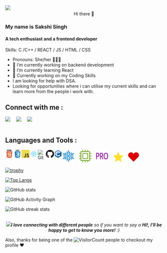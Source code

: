 <img src="https://raw.githubusercontent.com/halfrost/halfrost/master/icons/header_.png"/>
<div align='center'>
 Hi there 👋
 </div>
 
###  My name is Sakshi Singh
#### A tech enthusiast and a frontend developer


Skills: C /C++ / REACT / JS / HTML / CSS

-   Pronouns: She/her 🙋🏻‍♀️
- 🔭 I’m currently working on backend development 
- 🌱 I’m currently learning React  
- 🔭 Currently working on my Coding Skills
-  I am looking for help with DSA.
-  Looking for opportunities where i can utilise my current skills and can learn more from the people i work with. 


## Connect with me :
<div>
<a href="https://www.linkedin.com/in/sakshi-singh-91716b226/">
  <img align="left" width="35px" src="https://cdn-icons-png.flaticon.com/512/174/174857.png"  />
</a>

<a href="mailto:sakshi2010127@akgec.ac.in">
  <img align="left" width="35px" src="https://cdn-icons-png.flaticon.com/512/281/281769.png" />
</a>

<a href="https://https://www.instagram.com/_.sakshi.rai._/">
  <img align="left" width="35px" src="https://upload.wikimedia.org/wikipedia/commons/thumb/a/a5/Instagram_icon.png/1024px-Instagram_icon.png" />
</a>
 </div>
<br><br>

## Languages and Tools :

<img align="left" alt="HTML5" width="26px" src="https://raw.githubusercontent.com/github/explore/80688e429a7d4ef2fca1e82350fe8e3517d3494d/topics/html/html.png" />
<img align="left" alt="CSS3" width="26px" src="https://raw.githubusercontent.com/github/explore/80688e429a7d4ef2fca1e82350fe8e3517d3494d/topics/css/css.png" />
<img align="left" alt="JavaScript" width="26px" src="https://raw.githubusercontent.com/github/explore/80688e429a7d4ef2fca1e82350fe8e3517d3494d/topics/javascript/javascript.png" />
<img align="left" alt="React" width="26px" src="https://raw.githubusercontent.com/github/explore/80688e429a7d4ef2fca1e82350fe8e3517d3494d/topics/react/react.png" />
<img align="left" alt="Git" width="26px" src="https://www.vectorlogo.zone/logos/git-scm/git-scm-icon.svg" />
<img align="left" alt="GitHub" width="26px" src="https://raw.githubusercontent.com/github/explore/78df643247d429f6cc873026c0622819ad797942/topics/github/github.png" />
<img align="left" alt="C" width="26px" src="https://raw.githubusercontent.com/devicons/devicon/master/icons/c/c-original.svg" />


<a href='https://archiveprogram.github.com/'><img src='https://raw.githubusercontent.com/acervenky/animated-github-badges/master/assets/acbadge.gif' width='40px' height='40px'></a> <a href='https://docs.github.com/en/developers'><img src='https://raw.githubusercontent.com/acervenky/animated-github-badges/master/assets/devbadge.gif' width='40px' height='40px'></a> <a href='https://github.com/pricing'><img src='https://raw.githubusercontent.com/acervenky/animated-github-badges/master/assets/pro.gif' width='40px' height='40px'></a> <a href='https://stars.github.com/'><img src='https://raw.githubusercontent.com/acervenky/animated-github-badges/master/assets/starbadge.gif' width='35px' height='35px'></a> <a href='https://docs.github.com/en/github/supporting-the-open-source-community-with-github-sponsors'><img src='https://raw.githubusercontent.com/acervenky/animated-github-badges/master/assets/sponsorbadge.gif' width='35px' height='35px'></a> 
<br>

[![trophy](https://github-profile-trophy.vercel.app/?username=SakshiRai01)](https://github.com/ryo-ma/github-profile-trophy)

[![Top Langs](https://github-readme-stats.vercel.app/api/top-langs/?username=SakshiRai01)](https://github.com/anuraghazra/github-readme-stats)

![GitHub stats](https://github-readme-stats.vercel.app/api?username=SakshiRai01&show_icons=true)  

![GitHub Activity Graph](https://activity-graph.herokuapp.com/graph?username=SakshiRai01)  

![GitHub streak stats](https://github-readme-streak-stats.herokuapp.com/?user=SakshiRai01)  


<div align = "center">
<br>
<img src="https://media.giphy.com/media/LnQjpWaON8nhr21vNW/giphy.gif" width="60" /><em><b>I love connecting with different people</b> so if you want to say a <b>Hi!, I'll be happy to get to know you more!</b> :)</em>
</div>



Also, thanks for being one of the ![VisitorCount](https://profile-counter.glitch.me/SakshiRai01/count.svg) people to checkout my profile :heart:

